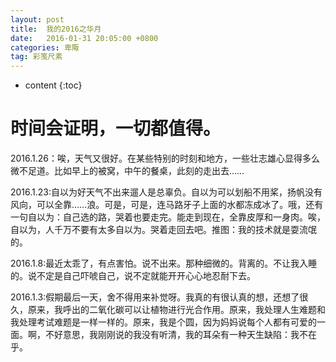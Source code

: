 ```yaml
---
layout: post
title:  我的2016之华月 
date:   2016-01-31 20:05:00 +0800
categories: 卑陬
tag: 彩笺尺素
---
```


* content
{:toc}

时间会证明，一切都值得。
====================================
2016.1.26：唉，天气又很好。在某些特别的时刻和地方，一些壮志雄心显得多么微不足道。比如早上的被窝，中午的餐桌，此刻的走出去……

2016.1.23:自以为好天气不出来遛人是总辜负。自以为可以划船不用桨，扬帆没有风向，可以全靠……浪。可是，可是，连马路牙子上面的水都冻成冰了。哦，还有一句自以为：自己选的路，哭着也要走完。能走到现在，全靠皮厚和一身肉。唉，自以为，人千万不要有太多自以为。哭着走回去吧。推图：我的技术就是耍流氓的。

2016.1.8:最近太乖了，有点害怕。说不出来。那种细微的。背离的。不让我入睡的。说不定是自己吓唬自己，说不定就能开开心心地忍耐下去。

2016.1.3:假期最后一天，舍不得用来补觉呀。我真的有很认真的想，还想了很久，原来，我呼出的二氧化碳可以让植物进行光合作用。原来，我处理人生难题和我处理考试难题是一样一样的。原来，我是个圆，因为妈妈说每个人都有可爱的一面。啊，不好意思，我刚刚说的我没有听清，我的耳朵有一种天生缺陷：我不在乎。